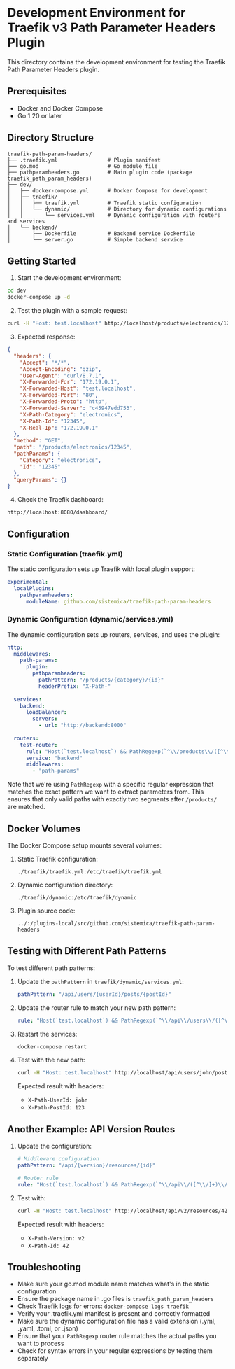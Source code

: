# Development Environment for Traefik v3 Path Parameter Headers Plugin

This directory contains the development environment for testing the Traefik Path Parameter Headers plugin.

## Prerequisites

- Docker and Docker Compose
- Go 1.20 or later

## Directory Structure

```
traefik-path-param-headers/
├── .traefik.yml                # Plugin manifest
├── go.mod                      # Go module file
├── pathparamheaders.go         # Main plugin code (package traefik_path_param_headers)
├── dev/
│   ├── docker-compose.yml      # Docker Compose for development
│   ├── traefik/
│   │   ├── traefik.yml         # Traefik static configuration
│   │   └── dynamic/            # Directory for dynamic configurations
│   │       └── services.yml    # Dynamic configuration with routers and services
│   └── backend/
│       ├── Dockerfile          # Backend service Dockerfile
│       └── server.go           # Simple backend service
```

## Getting Started

1. Start the development environment:

```bash
cd dev
docker-compose up -d
```

2. Test the plugin with a sample request:

```bash
curl -H "Host: test.localhost" http://localhost/products/electronics/12345
```

3. Expected response:

```json
{
  "headers": {
    "Accept": "*/*",
    "Accept-Encoding": "gzip",
    "User-Agent": "curl/8.7.1",
    "X-Forwarded-For": "172.19.0.1",
    "X-Forwarded-Host": "test.localhost",
    "X-Forwarded-Port": "80",
    "X-Forwarded-Proto": "http",
    "X-Forwarded-Server": "c45947edd753",
    "X-Path-Category": "electronics",
    "X-Path-Id": "12345",
    "X-Real-Ip": "172.19.0.1"
  },
  "method": "GET",
  "path": "/products/electronics/12345",
  "pathParams": {
    "Category": "electronics",
    "Id": "12345"
  },
  "queryParams": {}
}
```

4. Check the Traefik dashboard:

```
http://localhost:8080/dashboard/
```

## Configuration

### Static Configuration (traefik.yml)

The static configuration sets up Traefik with local plugin support:

```yaml
experimental:
  localPlugins:
    pathparamheaders:
      moduleName: github.com/sistemica/traefik-path-param-headers
```

### Dynamic Configuration (dynamic/services.yml)

The dynamic configuration sets up routers, services, and uses the plugin:

```yaml
http:
  middlewares:
    path-params:
      plugin:
        pathparamheaders:
          pathPattern: "/products/{category}/{id}"
          headerPrefix: "X-Path-"
  
  services:
    backend:
      loadBalancer:
        servers:
          - url: "http://backend:8000"
  
  routers:
    test-router:
      rule: "Host(`test.localhost`) && PathRegexp(`^\\/products\\/([^\\/]+)\\/([^\\/]+)$`)"
      service: "backend"
      middlewares:
        - "path-params"
```

Note that we're using `PathRegexp` with a specific regular expression that matches the exact pattern we want to extract parameters from. This ensures that only valid paths with exactly two segments after `/products/` are matched.

## Docker Volumes

The Docker Compose setup mounts several volumes:

1. Static Traefik configuration:
   ```
   ./traefik/traefik.yml:/etc/traefik/traefik.yml
   ```

2. Dynamic configuration directory:
   ```
   ./traefik/dynamic:/etc/traefik/dynamic
   ```

3. Plugin source code:
   ```
   ../:/plugins-local/src/github.com/sistemica/traefik-path-param-headers
   ```

## Testing with Different Path Patterns

To test different path patterns:

1. Update the `pathPattern` in `traefik/dynamic/services.yml`:
   ```yaml
   pathPattern: "/api/users/{userId}/posts/{postId}"
   ```

2. Update the router rule to match your new path pattern:
   ```yaml
   rule: "Host(`test.localhost`) && PathRegexp(`^\\/api\\/users\\/([^\\/]+)\\/posts\\/([^\\/]+)$`)"
   ```

3. Restart the services:
   ```bash
   docker-compose restart
   ```

4. Test with the new path:
   ```bash
   curl -H "Host: test.localhost" http://localhost/api/users/john/posts/123
   ```
   
   Expected result with headers:
   - `X-Path-UserId: john`
   - `X-Path-PostId: 123`

## Another Example: API Version Routes

1. Update the configuration:
   ```yaml
   # Middleware configuration
   pathPattern: "/api/{version}/resources/{id}"
   
   # Router rule
   rule: "Host(`test.localhost`) && PathRegexp(`^\\/api\\/([^\\/]+)\\/resources\\/([^\\/]+)$`)"
   ```

2. Test with:
   ```bash
   curl -H "Host: test.localhost" http://localhost/api/v2/resources/42
   ```
   
   Expected result with headers:
   - `X-Path-Version: v2`
   - `X-Path-Id: 42`

## Troubleshooting

- Make sure your go.mod module name matches what's in the static configuration
- Ensure the package name in .go files is `traefik_path_param_headers`
- Check Traefik logs for errors: `docker-compose logs traefik`
- Verify your .traefik.yml manifest is present and correctly formatted
- Make sure the dynamic configuration file has a valid extension (.yml, .yaml, .toml, or .json)
- Ensure that your `PathRegexp` router rule matches the actual paths you want to process
- Check for syntax errors in your regular expressions by testing them separately
